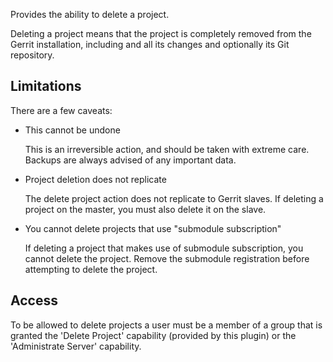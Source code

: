 Provides the ability to delete a project.

Deleting a project means that the project is completely removed from
the Gerrit installation, including and all its changes and optionally
its Git repository.

Limitations
-----------

There are a few caveats:

* This cannot be undone

	This is an irreversible action, and should be taken with extreme
	care. Backups are always advised of any important data.

* Project deletion does not replicate

	The delete project action does not replicate to Gerrit slaves.
	If deleting a project on the master, you must also delete it
	on the slave.

* You cannot delete projects that use "submodule subscription"

	If deleting a project that makes use of submodule subscription,
	you cannot delete the project. Remove the submodule registration
	before attempting to delete the project.

Access
------

To be allowed to delete projects a user must be a member of a group
that is granted the 'Delete Project' capability (provided by this
plugin) or the 'Administrate Server' capability.

